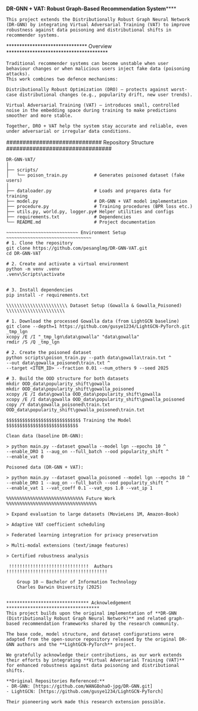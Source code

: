 
******************DR-GNN + VAT: Robust Graph-Based Recommendation System**********************

    This project extends the Distributionally Robust Graph Neural Network (DR-GNN) by integrating Virtual Adversarial Training (VAT) to improve robustness against data poisoning and distributional shifts in recommender systems.

******************************* Overview ***************************************
    
    Traditional recommender systems can become unstable when user behaviour changes or when malicious users inject fake data (poisoning attacks).
    This work combines two defence mechanisms:

    Distributionally Robust Optimization (DRO) – protects against worst-case distributional changes (e.g., popularity drift, new user trends).

    Virtual Adversarial Training (VAT) – introduces small, controlled noise in the embedding space during training to make predictions smoother and more stable.

    Together, DRO + VAT help the system stay accurate and reliable, even under adversarial or irregular data conditions.

############################# Repository Structure ################################

    DR-GNN-VAT/
    │
    ├── scripts/
    │   └── poison_train.py          # Generates poisoned dataset (fake users)
    │
    ├── dataloader.py                # Loads and prepares data for training
    ├── model.py                     # DR-GNN + VAT model implementation
    ├── procedure.py                 # Training procedures (BPR loss etc.)
    ├── utils.py, world.py, logger.py# Helper utilities and configs
    ├── requirements.txt             # Dependencies
    └── README.md                    # Project documentation

    ~~~~~~~~~~~~~~~~~~~~~~~~~~~ Environment Setup ~~~~~~~~~~~~~~~~~~~~~~~~~~~~~~~~
    # 1. Clone the repository
    git clone https://github.com/pesanglmg/DR-GNN-VAT.git 
    cd DR-GNN-VAT

    # 2. Create and activate a virtual environment
    python -m venv .venv
    .venv\Scripts\activate   
    

    # 3. Install dependencies
    pip install -r requirements.txt

    \\\\\\\\\\\\\\\\\\\\\\\ Dataset Setup (Gowalla & Gowalla_Poisoned) \\\\\\\\\\\\\\\\\\\\\\

    # 1. Download the processed Gowalla data (from LightGCN baseline)
    git clone --depth=1 https://github.com/gusye1234/LightGCN-PyTorch.git _tmp_lgn
    xcopy /E /I "_tmp_lgn\data\gowalla" "data\gowalla"
    rmdir /S /Q _tmp_lgn

    # 2. Create the poisoned dataset
    python scripts\poison_train.py --path data\gowalla\train.txt ^
    --out data\gowalla_poisoned\train.txt ^
    --target <ITEM_ID> --fraction 0.01 --num_others 9 --seed 2025

    # 3. Build the OOD structure for both datasets
    mkdir OOD_data\popularity_shift\gowalla
    mkdir OOD_data\popularity_shift\gowalla_poisoned
    xcopy /E /I data\gowalla OOD_data\popularity_shift\gowalla
    xcopy /E /I data\gowalla OOD_data\popularity_shift\gowalla_poisoned
    copy /Y data\gowalla_poisoned\train.txt OOD_data\popularity_shift\gowalla_poisoned\train.txt

    $$$$$$$$$$$$$$$$$$$$$$$$$$$$ Training the Model $$$$$$$$$$$$$$$$$$$$$$$$$$$

    Clean data (baseline DR-GNN):

    > python main.py --dataset gowalla --model lgn --epochs 10 ^
    --enable_DRO 1 --aug_on --full_batch --ood popularity_shift ^
    --enable_vat 0

    Poisoned data (DR-GNN + VAT):

    > python main.py --dataset gowalla_poisoned --model lgn --epochs 10 ^
    --enable_DRO 1 --aug_on --full_batch --ood popularity_shift ^
    --enable_vat 1 --vat_coeff 0.1 --vat_eps 1.0 --vat_ip 1

    %%%%%%%%%%%%%%%%%%%%%%%%%%%%% Future Work %%%%%%%%%%%%%%%%%%%%%%%%%%%%%%%%%%

    > Expand evaluation to large datasets (MovieLens 1M, Amazon-Book)

    > Adaptive VAT coefficient scheduling

    > Federated learning integration for privacy preservation

    > Multi-modal extensions (text/image features)

    > Certified robustness analysis

     !!!!!!!!!!!!!!!!!!!!!!!!!!!!!!  Authors !!!!!!!!!!!!!!!!!!!!!!!!!!!!!!!!!!!!!!

        Group 10 — Bachelor of Information Technology
        Charles Darwin University (2025)


    ******************************* Acknowledgement ***********************************
    This project builds upon the original implementation of **DR-GNN (Distributionally Robust Graph Neural Network)** and related graph-based recommendation frameworks shared by the research community.

    The base code, model structure, and dataset configurations were adapted from the open-source repository released by the original DR-GNN authors and the **LightGCN-PyTorch** project.

    We gratefully acknowledge their contributions, as our work extends their efforts by integrating **Virtual Adversarial Training (VAT)** for enhanced robustness against data poisoning and distributional shifts.

    **Original Repositories Referenced:**
    - DR-GNN: [https://github.com/WANGBohaO-jpg/DR-GNN.git]
    - LightGCN: [https://github.com/gusye1234/LightGCN-PyTorch]

    Their pioneering work made this research extension possible.
